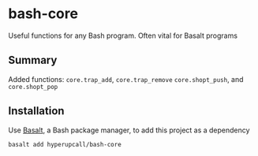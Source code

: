 # bash-core

Useful functions for any Bash program. Often vital for Basalt programs

## Summary

Added functions: `core.trap_add`, `core.trap_remove` `core.shopt_push`, and `core.shopt_pop`

## Installation

Use [Basalt](https://github.com/hyperupcall/basalt), a Bash package manager, to add this project as a dependency

```sh
basalt add hyperupcall/bash-core
```
